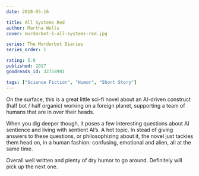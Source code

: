```yaml
---
date: 2018-05-16

title: All Systems Red
author: Martha Wells
cover: murderbot-1-all-systems-red.jpg

series: The Murderbot Diaries
series_order: 1

rating: 5.0
published: 2017
goodreads_id: 32758901

tags: ["Science Fiction", "Humor", "Short Story"]
---
```


On the surface, this is a great little sci-fi novel about an AI-driven construct (half bot / half organic) working on a foreign planet, supporting a team of humans that are in over their heads.

<!--more-->

When you dig deeper though, it poses a few interesting questions about AI sentience and living with sentient AI’s. A hot topic. In stead of giving answers to these questions, or philosophizing about it, the novel just tackles them head on, in a human fashion: confusing, emotional and alien, all at the same time.

Overall well written and plenty of dry humor to go around. Definitely will pick up the next one.
